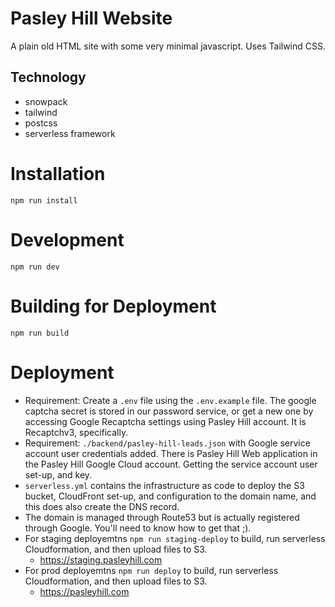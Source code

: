 # Pasley Hill Website 

A plain old HTML site with some very minimal javascript. 
Uses Tailwind CSS. 

## Technology
* snowpack
* tailwind
* postcss
* serverless framework

# Installation
`npm run install`

# Development
`npm run dev` 

# Building for Deployment
`npm run build`

# Deployment
* Requirement: Create a `.env` file using the `.env.example` file.  The google captcha secret is stored in our password service, or get a new one by accessing Google Recaptcha settings using Pasley Hill account.  It is Recaptchv3, specifically.
* Requirement: `./backend/pasley-hill-leads.json` with Google service account user credentials added. There is Pasley Hill Web application in the Pasley Hill Google Cloud account.  Getting the service account user set-up, and key.
* `serverless.yml` contains the infrastructure as code to deploy the S3 bucket, CloudFront set-up, and configuration to the domain name, and this does also create the DNS record. 
* The domain is managed through Route53 but is actually registered through Google. You'll need to know how to get that ;).
* For staging deployemtns `npm run staging-deploy` to build, run serverless Cloudformation, and then upload files to S3. 
    * https://staging.pasleyhill.com
* For prod deployemtns `npm run deploy` to build, run serverless Cloudformation, and then upload files to S3. 
    * https://pasleyhill.com

